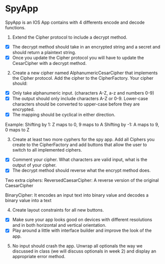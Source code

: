 # SpyApp

SpyApp is an IOS App contains with 4 differents encode and decode functions.



1) Extend the Cipher protocol to include a decrypt method.
- [x] The decrypt method should take in an encrypted string and a secret and should return a plaintext string.
- [x] Once you update the Cipher protocol you will have to update the CesarCipher with a decrypt method.

2) Create a new cipher named AlphanumericCesarCipher that implements the Cipher protocol. Add the cipher to the CipherFactory.
Your cipher should:
- [x] Only take alphanumeric input. (characters A-Z, a-z and numbers 0-9)
- [x] The output should only include characters A-Z or 0-9. Lower-case characters should be converted to upper-case before they are encrypted. 
- [x] The mapping should be cyclical in either direction.

Example: Shifting by 1:
Z maps to 0, 9 maps to A Shifting by -1:
A maps to 9, 0 maps to Z

3) Create at least two more cyphers for the spy app. Add all Ciphers you create to the CipherFactory and add buttons that allow the user to switch to all implemented ciphers.
- [x] Comment your cipher. What characters are valid input, what is the output of your cipher.
- [x] The decrypt method should reverse what the encrypt method does.

Two extra ciphers:
ReversedCaesarCipher: 
A reverse version of the original CaesarCipher

BinaryCipher:
It encodes an input text into binary value and decodes a binary value into a text

4) Create layout constraints for all new buttons.
- [x] Make sure your app looks good on devices with different resolutions and in both
horizontal and vertical orientation.
- [x] Play around a little with interface builder and improve the look of the app.
5) No input should crash the app. Unwrap all optionals the way we discussed in class (we will discuss optionals in week 2) and display an appropriate error method.

